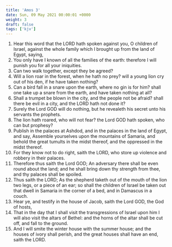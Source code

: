 ```yaml
---
title: 'Amos 3'
date: Sun, 09 May 2021 00:00:01 +0000
weight: 3
draft: false
tags: ['kjv'] 
---
```


1. Hear this word that the LORD hath spoken against you, O children of Israel, against the whole family which I brought up from the land of Egypt, saying,
2. You only have I known of all the families of the earth: therefore I will punish you for all your iniquities.
3. Can two walk together, except they be agreed?
4. Will a lion roar in the forest, when he hath no prey? will a young lion cry out of his den, if he have taken nothing?
5. Can a bird fall in a snare upon the earth, where no gin is for him? shall one take up a snare from the earth, and have taken nothing at all?
6. Shall a trumpet be blown in the city, and the people not be afraid? shall there be evil in a city, and the LORD hath not done it?
7. Surely the Lord GOD will do nothing, but he revealeth his secret unto his servants the prophets.
8. The lion hath roared, who will not fear? the Lord GOD hath spoken, who can but prophesy?
9. Publish in the palaces at Ashdod, and in the palaces in the land of Egypt, and say, Assemble yourselves upon the mountains of Samaria, and behold the great tumults in the midst thereof, and the oppressed in the midst thereof.
10. For they know not to do right, saith the LORD, who store up violence and robbery in their palaces.
11. Therefore thus saith the Lord GOD; An adversary there shall be even round about the land; and he shall bring down thy strength from thee, and thy palaces shall be spoiled.
12. Thus saith the LORD; As the shepherd taketh out of the mouth of the lion two legs, or a piece of an ear; so shall the children of Israel be taken out that dwell in Samaria in the corner of a bed, and in Damascus in a couch.
13. Hear ye, and testify in the house of Jacob, saith the Lord GOD, the God of hosts,
14. That in the day that I shall visit the transgressions of Israel upon him I will also visit the altars of Bethel: and the horns of the altar shall be cut off, and fall to the ground.
15. And I will smite the winter house with the summer house; and the houses of ivory shall perish, and the great houses shall have an end, saith the LORD.
